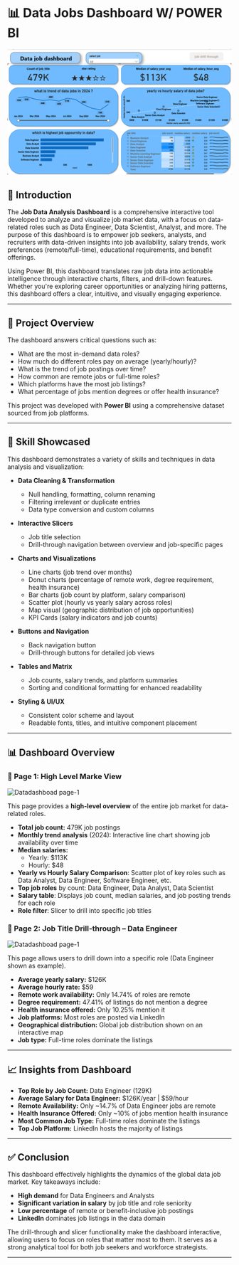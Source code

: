 # 📊 Data Jobs Dashboard W/ POWER BI
![Datadashboad page-1](/images/project%20image%20pg-1.png)

## 🧾 Introduction

The **Job Data Analysis Dashboard** is a comprehensive interactive tool developed to analyze and visualize job market data, with a focus on data-related roles such as Data Engineer, Data Scientist, Analyst, and more. The purpose of this dashboard is to empower job seekers, analysts, and recruiters with data-driven insights into job availability, salary trends, work preferences (remote/full-time), educational requirements, and benefit offerings.

Using Power BI, this dashboard translates raw job data into actionable intelligence through interactive charts, filters, and drill-down features. Whether you're exploring career opportunities or analyzing hiring patterns, this dashboard offers a clear, intuitive, and visually engaging experience.

---

## 🚀 Project Overview

The dashboard answers critical questions such as:

- What are the most in-demand data roles?
- How much do different roles pay on average (yearly/hourly)?
- What is the trend of job postings over time?
- How common are remote jobs or full-time roles?
- Which platforms have the most job listings?
- What percentage of jobs mention degrees or offer health insurance?

This project was developed with **Power BI** using a comprehensive dataset sourced from job platforms.

---

## 🧠 Skill Showcased

This dashboard demonstrates a variety of skills and techniques in data analysis and visualization:

- **Data Cleaning & Transformation**
  - Null handling, formatting, column renaming
  - Filtering irrelevant or duplicate entries
  - Data type conversion and custom columns

- **Interactive Slicers**
  - Job title selection
  - Drill-through navigation between overview and job-specific pages

- **Charts and Visualizations**
  - Line charts (job trend over months)
  - Donut charts (percentage of remote work, degree requirement, health insurance)
  - Bar charts (job count by platform, salary comparison)
  - Scatter plot (hourly vs yearly salary across roles)
  - Map visual (geographic distribution of job opportunities)
  - KPI Cards (salary indicators and job counts)

- **Buttons and Navigation**
  - Back navigation button
  - Drill-through buttons for detailed job views

- **Tables and Matrix**
  - Job counts, salary trends, and platform summaries
  - Sorting and conditional formatting for enhanced readability

- **Styling & UI/UX**
  - Consistent color scheme and layout
  - Readable fonts, titles, and intuitive component placement

---

## 📊 Dashboard Overview

### 📄 Page 1: High Level Marke View

![Datadashboad page-1](/project%20image%20pg-1.png)

This page provides a **high-level overview** of the entire job market for data-related roles.

- **Total job count:** 479K job postings
- **Monthly trend analysis** (2024): Interactive line chart showing job availability over time
- **Median salaries:**
  - Yearly: $113K
  - Hourly: $48
- **Yearly vs Hourly Salary Comparison**: Scatter plot of key roles such as Data Analyst, Data Engineer, Software Engineer, etc.
- **Top job roles** by count: Data Engineer, Data Analyst, Data Scientist
- **Salary table**: Displays job count, median salaries, and job posting trends for each role
- **Role filter**: Slicer to drill into specific job titles

### 📄 Page 2: Job Title Drill-through – Data Engineer

![Datadashboad page-1](/project%201%20pg-2.png)

This page allows users to drill down into a specific role (Data Engineer shown as example).

- **Average yearly salary:** $126K  
- **Average hourly rate:** $59
- **Remote work availability:** Only 14.74% of roles are remote
- **Degree requirement:** 47.41% of listings do not mention a degree
- **Health insurance offered:** Only 10.25% mention it
- **Job platforms:** Most roles are posted via LinkedIn
- **Geographical distribution:** Global job distribution shown on an interactive map
- **Job type:** Full-time roles dominate the listings

---

## 📈 Insights from Dashboard

- **Top Role by Job Count:** Data Engineer (129K)
- **Average Salary for Data Engineer:** $126K/year | $59/hour
- **Remote Availability:** Only ~14.7% of Data Engineer jobs are remote
- **Health Insurance Offered:** Only ~10% of jobs mention health insurance
- **Most Common Job Type:** Full-time roles dominate the listings
- **Top Job Platform:** LinkedIn hosts the majority of listings

---


## ✅ Conclusion

This dashboard effectively highlights the dynamics of the global data job market. Key takeaways include:

- **High demand** for Data Engineers and Analysts
- **Significant variation in salary** by job title and role seniority
- **Low percentage** of remote or benefit-inclusive job postings
- **LinkedIn** dominates job listings in the data domain

The drill-through and slicer functionality make the dashboard interactive, allowing users to focus on roles that matter most to them. It serves as a strong analytical tool for both job seekers and workforce strategists.

---
